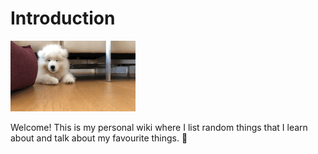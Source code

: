 # Introduction
![](.gitbook/assets/happy.gif)

Welcome! This is my personal wiki where I list random things that I learn about and talk about my favourite things. 🥰

